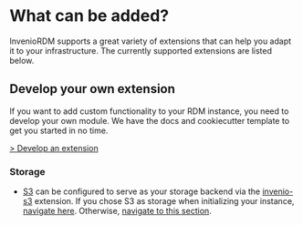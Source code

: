 # What can be added?

InvenioRDM supports a great variety of extensions that can help you adapt it to your infrastructure. The currently supported extensions are listed below.

## Develop your own extension

If you want to add custom functionality to your RDM instance, you need to develop your own module. We have the docs and cookiecutter template to get you started in no time.

[> Develop an extension](custom.md)

### Storage

- [S3](s3.md) can be configured to serve as your storage backend via the [invenio-s3](https://github.com/inveniosoftware/invenio-s3) extension. If you chose S3 as storage when initializing your instance, [navigate here](#i-chose-s3-when-initializing-the-repository). Otherwise, [navigate to this section](#i-didnt-choose-s3-when-initializing).